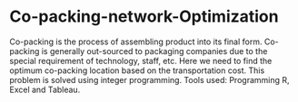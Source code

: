 # Co-packing-network-Optimization
Co-packing is the process of assembling product into its final form. Co-packing is generally out-sourced to packaging companies due to the special requirement of technology, staff, etc. Here we need to find the optimum co-packing location based on the transportation cost. This problem is solved using integer programming.
Tools used: Programming R, Excel and Tableau.
